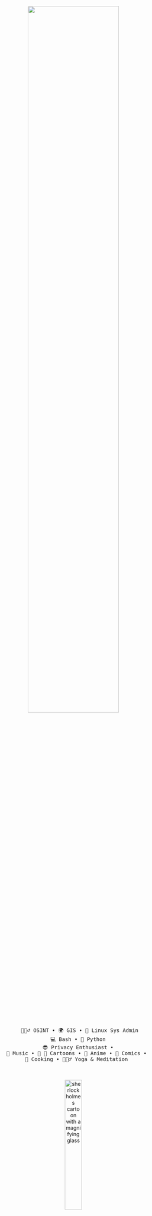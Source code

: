 <div align="center">
<img src="[https://readme-typing-svg.demolab.com?font=Inconsolata&weight=500&size=50&duration=4000&pause=300&color=d80049&center=true&vCenter=true&multiline=true&repeat=false&random=false&width=1300&height=140&lines=Hello+hello;I'm+Zombi3%2C+an+OSINT+analyst+and+privacy+nut+%E2%9C%A9](https://readme-typing-svg.demolab.com?font=Fira+Code&pause=1000&color=F70202&width=435&lines=Working+in+the+field+of+cyber+intelligence%2C+my+areas+of+focus+include+Advanced+Persistent+Threats+(APT)+Analysis%2C+Cyber+Geopolitics%2C+Cyber+Threat+Profiling%2C+Dark+Web+Monitoring%2C+Information+Warfare+Strategies%2C+Cyber+Espionage+Tactics%2C+and+Cyber+Risk+Assessment.+My+commitment+lies+in+understanding+and+mitigating+complex+cyber+threats%2C+staying+ahead+in+a+constantly+evolving+security+landscape.+Passionate+about+the+latest+technological+and+security+advancements%2C+I+am+dedicated+to+addressing+the+dynamic+challenges+of+cyber+threats.;%22Searching+for+vulnerabilities+in+machines+is+foolish.+Look+for+vulnerabilities+in+the+deep+desires+of+humans.%22)](https://git.io/typing-svg)" height="70%" width="70%" />
<br><br>
<pre>
    🕵🏻‍♂️ OSINT • 🌍 GIS • 🐧 Linux Sys Admin
    💻 Bash • 🐍 Python 
    😎 Privacy Enthusiast • 
    🎵 Music • 🐰 🥕 Cartoons • 🥷 Anime • 🦇 Comics •  
    🍔 Cooking • 🧘🏽‍♂️ Yoga & Meditation  
</pre>
<br><br>
<img src="sherlock.gif" alt="sherlock holmes cartoon with a magnifying glass" width="30%" height="30%"/>
<br><br><br>
    

[![](https://img.shields.io/badge/X-000000?style=for-the-badge&logo=x&logoColor=white)](https://x.com/midnit3_Z0mbi3)
[![](https://img.shields.io/badge/Discord-7289DA?style=for-the-badge&logo=discord&logoColor=white)](https://discordapp.com/users/1204982186755752050)
[![](https://img.shields.io/badge/-HackTheBox-%239FEF00?style=for-the-badge&logo=hackthebox&logoColor=white)](https://app.hackthebox.com/profile/1947172)
[![](https://img.shields.io/badge/Wire-B71C1C?style=for-the-badge&logo=wire&logoColor=white)](https://account.wire.com/user-profile/?id=7830b3f6-705d-48ab-9c55-4fe601d35ed0)
[![](https://img.shields.io/badge/ProtonMail-8B89CC?style=for-the-badge&logo=protonmail&logoColor=white)](mailto:midnit3Z0mbi3@proton.me)
</div>
<br><br>
